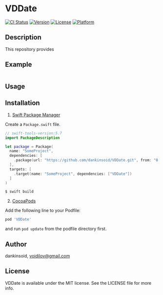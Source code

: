 # VDDate

[![CI Status](https://img.shields.io/travis/dankinsoid/VDDate.svg?style=flat)](https://travis-ci.org/dankinsoid/VDDate)
[![Version](https://img.shields.io/cocoapods/v/VDDate.svg?style=flat)](https://cocoapods.org/pods/VDDate)
[![License](https://img.shields.io/cocoapods/l/VDDate.svg?style=flat)](https://cocoapods.org/pods/VDDate)
[![Platform](https://img.shields.io/cocoapods/p/VDDate.svg?style=flat)](https://cocoapods.org/pods/VDDate)


## Description
This repository provides

## Example

```swift

```
## Usage

 
## Installation

1. [Swift Package Manager](https://github.com/apple/swift-package-manager)

Create a `Package.swift` file.
```swift
// swift-tools-version:5.7
import PackageDescription

let package = Package(
  name: "SomeProject",
  dependencies: [
    .package(url: "https://github.com/dankinsoid/VDDate.git", from: "0.5.0")
  ],
  targets: [
    .target(name: "SomeProject", dependencies: ["VDDate"])
  ]
)
```
```ruby
$ swift build
```

2.  [CocoaPods](https://cocoapods.org)

Add the following line to your Podfile:
```ruby
pod 'VDDate'
```
and run `pod update` from the podfile directory first.

## Author

dankinsoid, voidilov@gmail.com

## License

VDDate is available under the MIT license. See the LICENSE file for more info.
